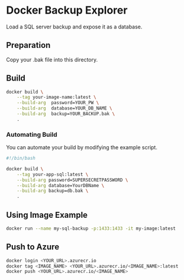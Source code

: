 # Docker Backup Explorer

Load a SQL server backup and expose it as a database.

## Preparation

Copy your .bak file into this directory.

## Build

```bash
docker build \
    --tag your-image-name:latest \
    --build-arg  password=YOUR_PW \
    --build-arg  database=YOUR_DB_NAME \
    --build-arg  backup=YOUR_BACKUP.bak \
    .
```

### Automating Build

You can automate your build by modifying the example script.

```bash
#!/bin/bash

docker build \
    --tag your-app-sql:latest \
    --build-arg password=SUPERSECRETPASSWORD \
    --build-arg database=YourDBName \
    --build-arg backup=db.bak \
    .

```

## Using Image Example

```bash
docker run --name my-sql-backup -p:1433:1433 -it my-image:latest
```

## Push to Azure

```bash
docker login <YOUR_URL>.azurecr.io
docker tag <IMAGE_NAME> <YOUR_URL>.azurecr.io/<IMAGE_NAME>:latest
docker push <YOUR_URL>.azurecr.io/<IMAGE_NAME>
```
